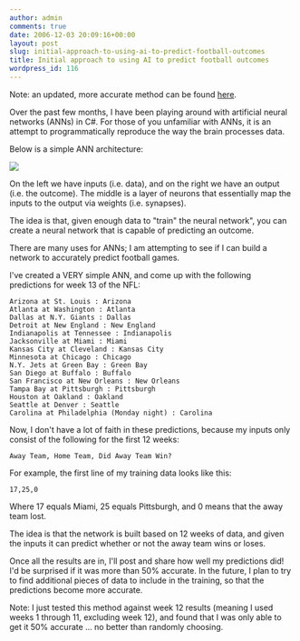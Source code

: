 ```yaml
---
author: admin
comments: true
date: 2006-12-03 20:09:16+00:00
layout: post
slug: initial-approach-to-using-ai-to-predict-football-outcomes
title: Initial approach to using AI to predict football outcomes
wordpress_id: 116
---
```


Note: an updated, more accurate method can be found [here](http://www.wadewegner.com/PermaLink,guid,76ca62d6-a214-450c-81fe-350bd73e4cbf.aspx).  
  
Over the past few months, I have been playing around with artificial neural networks (ANNs) in C#. For those of you unfamiliar with ANNs, it is an attempt to programmatically reproduce the way the brain processes data.

Below is a simple ANN architecture:

![](http://images.wadewegner.com/wordpress/content/binary/NeuralNetwork.png)

On the left we have inputs (i.e. data), and on the right we have an output (i.e. the outcome). The middle is a layer of neurons that essentially map the inputs to the output via weights (i.e. synapses).

The idea is that, given enough data to "train" the neural network", you can create a neural network that is capable of predicting an outcome.

There are many uses for ANNs; I am attempting to see if I can build a network to accurately predict football games.

I've created a VERY simple ANN, and come up with the following predictions for week 13 of the NFL:
 
	Arizona at St. Louis : Arizona  
	Atlanta at Washington : Atlanta  
	Dallas at N.Y. Giants : Dallas  
	Detroit at New England : New England  
	Indianapolis at Tennessee : Indianapolis  
	Jacksonville at Miami : Miami  
	Kansas City at Cleveland : Kansas City  
	Minnesota at Chicago : Chicago  
	N.Y. Jets at Green Bay : Green Bay  
	San Diego at Buffalo : Buffalo  
	San Francisco at New Orleans : New Orleans  
	Tampa Bay at Pittsburgh : Pittsburgh  
	Houston at Oakland : Oakland  
	Seattle at Denver : Seattle  
	Carolina at Philadelphia (Monday night) : Carolina

Now, I don't have a lot of faith in these predictions, because my inputs only consist of the following for the first 12 weeks:

	Away Team, Home Team, Did Away Team Win?

For example, the first line of my training data looks like this:

	17,25,0

Where 17 equals Miami, 25 equals Pittsburgh, and 0 means that the away team lost.

The idea is that the network is built based on 12 weeks of data, and given the inputs it can predict whether or not the away team wins or loses.

Once all the results are in, I'll post and share how well my predictions did! I'd be surprised if it was more than 50% accurate. In the future, I plan to try to find additional pieces of data to include in the training, so that the predictions become more accurate.

Note: I just tested this method against week 12 results (meaning I used weeks 1 through 11, excluding week 12), and found that I was only able to get it 50% accurate ... no better than randomly choosing.